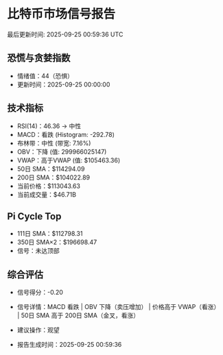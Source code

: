 # 比特币市场信号报告

最后更新时间: 2025-09-25 00:59:36 UTC

## 恐慌与贪婪指数
- 情绪值：44（恐惧）
- 更新时间：2025-09-25 00:00:00

## 技术指标
- RSI(14)：46.36 → 中性
- MACD：看跌 (Histogram: -292.78)
- 布林带：中性 (带宽: 7.16%)
- OBV：下降 (值: 299966025147)
- VWAP：高于VWAP (值: $105463.36)
- 50日 SMA：$114294.09
- 200日 SMA：$104022.89
- 当前价格：$113043.63
- 当前成交量：$46.71B

## Pi Cycle Top
- 111日 SMA：$112798.31
- 350日 SMA×2：$196698.47
- 信号：未达顶部

## 综合评估
- 信号得分：-0.20
- 信号详情：MACD 看跌 | OBV 下降（卖压增加） | 价格高于 VWAP（看涨） | 50日 SMA 高于 200日 SMA（金叉，看涨）
- 建议操作：观望

- 报告生成时间：2025-09-25 00:59:36